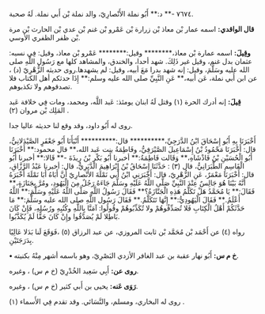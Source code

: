 ٧٦٧٤ -** د:** أَبُو نملة الأَنْصارِيّ، والد نملة بْن أَبي نملة. لَهُ صحبة.

**قال الواقدي:** اسمه عمار بْن معاذ بْن زرارة بْن عَمْرو بْن غنم بْن عدي بْن الحارث بْن مرة بْن ظفر الظفري الأوسي.

**وقِيلَ:** اسمه عمارة بْن معاذ،******** وقيل:******** عَمْرو بْن معاذ، وقيل: فِي نسبه: عثمان بدل غنم، وقيل غير ذَلِكَ. شهد أحدا، والخندق، والمشاهد كلها مع رَسُول اللَّهِ صلى الله عليه وسَلَّمَ، وقيل: إنه شهد بدرا مَعَ أبيه، وقيل: لم يشهدها.روى حديثه الزُّهْرِيّ (د) ، عن ابن أَبي نملة، عَن أبيه،** عَنِ النَّبِيِّ صلى الله عليه وسلم:** إِذَا حدثكم أهل الكتاب فلا تصدقوهم ولا تكذبوهم.

**قِيلَ:** إنه أدرك الحرة (١) وقتل لَهُ ابنان يومئذ: عَبد اللَّه، ومحمد، ومات فِي خلافة عَبد المَلِك بْن مروان (٢) .

روى له أَبُو داود، وقد وقع لنا حديثه عاليا جدا.

أَخْبَرَنَا بِهِ أَبُو إِسْحَاقَ ابْنُ الدَّرَجِيِّ،********** قال:********** أَنْبَأَنَا أَبُو جَعْفَرٍ الصَّيْدَلانِيُّ، قال: أَخْبَرَنَا مَحْمُودُ بْنُ إِسْمَاعِيلَ الصَّيْرَفِيُّ، وفَاطِمَةُ بنت عَبد الله،** قال محمود:** أَخْبَرَنَا أَبُو الْحُسَيْنِ بْنُ فَاذْشَاهِ،** وَقَالت فَاطِمَةُ:** أخبرنا أَبُو بَكْرٍ بْنُ رِيذَةَ -** قَالا:** أخبرنا أَبُو الْقَاسِمِ الطَّبَرَانِيُّ، قال (٣) : حَدَّثَنَا إِسْحَاقُ بْنُ إِبْرَاهِيمَ الدَّبَرِيُّ، قال: أخبرنا عَبْدُ الرَّزَّاقِ، قال: أَخْبَرَنَا مَعْمَرٌ، عَنِ الزُّهْرِيّ، قال: أَخْبَرَنِي ابْنُ أَبي نَمْلَةَ الأَنْصارِيّ أَنَّ أَبَاهُ أَبَا نَمْلَةَ أَخْبَرَهُ أَنَّهُ بَيْنَا هُوَ جَالِسٌ عِنْدَ النَّبِيِّ صَلَّى اللَّهُ عَلَيْهِ وسَلَّمَ جَاءَهُ رَجُلٌ مِنَ الْيَهُودِ، ومُرَّ بِجَنَازَةٍ،** فَقَالَ:** يَا مُحَمَّدُ هَلْ تَكَلَّمُ هَذِهِ الْجَنَّازَةُ؟** فَقَالَ رَسُولُ اللَّهِ صَلَّى اللَّهُ عَلَيْهِ وسَلَّمَ:** اللَّهُ أَعْلَمُ.** فَقَالَ الْيَهُودِيُّ:** إِنَّهَا تَتَكَلَّمُ.** فَقَالَ رَسُول اللَّهِ صلى الله عليه وسَلَّمَ:** مَا حَدَّثَكُمْ أَهْلُ الْكِتَابِ فَلا تُصَدِّقُوهُمْ ولا تُكَذِّبُوهُمْ وقُولُوا: آمَنَّا بِاللَّهِ وكُتُبِهِ ورُسُلِهِ، فَإِنْ كَانَ بَاطِلا لَمْ يُصَدَّقُوا وإِنْ كَانَ حَقًّا لَمْ يُكَذَّبُوا.

رواه (٤) عن أَحْمَد بْن مُحَمَّد بْن ثابت المروزي، عن عبد الرزاق (٥) ،فَوَقَعَ لَنا بَدَلا عَالِيًا بِدَرَجَتَيْنِ.

**• خ م س:** أَبُو نهار عقبة بن عبد الغافر الأزدي البَصْرِيّ، وهو باسمه أشهر مِنْهُ بكنيته.

**روى عن:** أَبِي سَعِيد الخُدْرِيّ (خ م س) ، وغيره.

**رَوَى عَنه:** يحيى بن أَبي كثير (خ م س) ، وغيره.

روى له البخاري، ومسلم، والنَّسَائي. وقد تقدم فِي الأَسماء (١) .